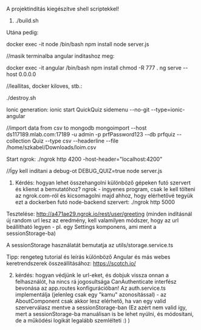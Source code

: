 A projektindítás kiegészítve shell scriptekkel!

1. ./build.sh

Utána pedig:

docker exec -it node /bin/bash
npm install
node server.js

//masik terminalba angular inditashoz meg:

docker exec -it angular /bin/bash
npm install
chmod -R 777 .
ng serve --host 0.0.0.0

//leallitas, docker kiloves, stb.:

./destroy.sh

Ionic generation:
ionic start QuickQuiz sidemenu --no-git --type=ionic-angular

//import data from csv to mongodb
mongoimport --host ds117189.mlab.com:17189 -u admin -p prfPassword123 --db prfquiz --collection Quiz --type csv --headerline --file /home/szkabel/Downloads/loim.csv

Start ngrok:
./ngrok http 4200 -host-header="localhost:4200"

//Így kell indítani a debug-ot
DEBUG_QUIZ=true node server.js

1. Kérdés: hogyan lehet összehangolni különböző gépeken futó szervert és klienst a bemutatóhoz?
ngrok - ingyenes program, csak le kell tölteni az ngrok.com-ról és kicsomagolni
majd ahhoz, hogy elérhetővé tegyük ezt a dockerben futó node-backend szervert:
./ngrok http 5000
 
Tesztelése:    http://a471ae29.ngrok.io/rest/user/greeting
(minden indításnál új random url lesz az eredmény, kell valamilyen módszer, hogy az url beállítható legyen - pl. egy Settings komponens, ami ment a sessionStorage-ba)

A sessionStorage használatát bemutatja az utils/storage.service.ts

Tipp: rengeteg tutorial és leírás különböző Angular és más webes keretrendszerek összeállításához: https://scotch.io/

2. kérdés: hogyan védjünk le url-eket, és dobjuk vissza onnan a felhasználót, ha nincs rá jogosultsága
CanAuthenticate interfész bevonása az app.routes konfigurációban!
Az auth.service.ts implementálja (jelenleg csak egy "kamu" azonosítással) - az AboutComponent csak akkor lesz elérhető, ha van egy valid szerverválasz mentve a sessionStorage-ban
(Ez azért nem valid így, mert a sessionStorage-ba manuálisan is be lehet nyúlni, és módosítani, de a működési logikát legalább szemlélteti :) )
